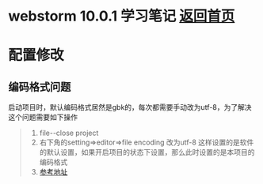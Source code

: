 # webstorm 10.0.1 学习笔记 [返回首页](/)


# 配置修改
## 编码格式问题
启动项目时，默认编码格式居然是gbk的，每次都需要手动改为utf-8，为了解决这个问题需要如下操作
> 1. file--close project
> 1. 右下角的setting=>editor=>file encoding 改为utf-8 这样设置的是软件的默认设置，如果开启项目的状态下设置，那么此时设置的是本项目的编码格式
> 1. [参考地址](https://cnodejs.org/topic/56021342272b724e5efefbfc)